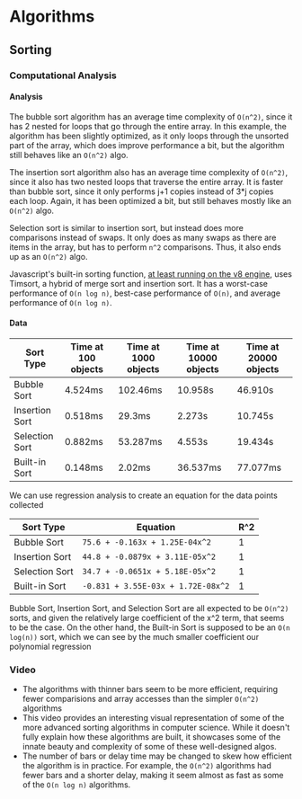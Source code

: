 # Algorithms

## Sorting

### Computational Analysis

#### Analysis

The bubble sort algorithm has an average time complexity of `O(n^2)`, since it has 2 nested for loops that go through the entire array. In this example, the algorithm has been slightly optimized, as it only loops through the unsorted part of the array, which does improve performance a bit, but the algorithm still behaves like an `O(n^2)` algo.

The insertion sort algorithm also has an average time complexity of `O(n^2)`, since it also has two nested loops that traverse the entire array. It is faster than bubble sort, since it only performs j+1 copies instead of 3\*j copies each loop. Again, it has been optimized a bit, but still behaves mostly like an `O(n^2)` algo.

Selection sort is similar to insertion sort, but instead does more comparisons instead of swaps. It only does as many swaps as there are items in the array, but has to perform `n^2` comparisons. Thus, it also ends up as an `O(n^2)` algo.

Javascript's built-in sorting function, [at least running on the v8 engine](https://v8.dev/blog/array-sort), uses Timsort, a hybrid of merge sort and insertion sort. It has a worst-case performance of `O(n log n)`, best-case performance of `O(n)`, and average performance of `O(n log n)`.

#### Data

| Sort Type      | Time at 100 objects | Time at 1000 objects | Time at 10000 objects | Time at 20000 objects |
| -------------- | ------------------- | -------------------- | --------------------- | --------------------- |
| Bubble Sort    | 4.524ms             | 102.46ms             | 10.958s               | 46.910s               |
| Insertion Sort | 0.518ms             | 29.3ms               | 2.273s                | 10.745s               |
| Selection Sort | 0.882ms             | 53.287ms             | 4.553s                | 19.434s               |
| Built-in Sort  | 0.148ms             | 2.02ms               | 36.537ms              | 77.077ms              |

We can use regression analysis to create an equation for the data points collected

| Sort Type      | Equation                           | R^2 |
| -------------- | ---------------------------------- | --- |
| Bubble Sort    | `75.6 + -0.163x + 1.25E-04x^2`     | 1   |
| Insertion Sort | `44.8 + -0.0879x + 3.11E-05x^2`    | 1   |
| Selection Sort | `34.7 + -0.0651x + 5.18E-05x^2`    | 1   |
| Built-in Sort  | `-0.831 + 3.55E-03x + 1.72E-08x^2` | 1   |

Bubble Sort, Insertion Sort, and Selection Sort are all expected to be `O(n^2)` sorts, and given the relatively large coefficient of the x^2 term, that seems to be the case. On the other hand, the Built-in Sort is supposed to be an `O(n log(n))` sort, which we can see by the much smaller coefficient our polynomial regression

### Video
- The algorithms with thinner bars seem to be more efficient, requiring fewer comparisions and array accesses than the simpler `O(n^2)` algorithms
- This video provides an interesting visual representation of some of the more advanced sorting algorithms in computer science. While it doesn't fully explain how these algorithms are built, it showcases some of the innate beauty and complexity of some of these well-designed algos.
- The number of bars or delay time may be changed to skew how efficient the algorithm is in practice. For example, the `O(n^2)` algorithms had fewer bars and a shorter delay, making it seem almost as fast as some of the `O(n log n)` algorithms.